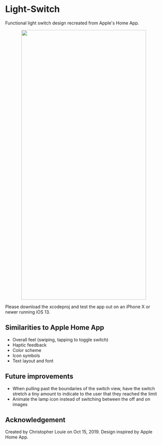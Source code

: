 # Light-Switch
Functional light switch design recreated from Apple's Home App.

<p align="center">
  <img width="400" height="867" src="https://user-images.githubusercontent.com/49666373/66895005-cc7c4900-efbf-11e9-95b2-ca7584b7bf46.gif">
</p>


Please download the xcodeproj and test the app out on an iPhone X or newer running iOS 13.

## Similarities to Apple Home App
- Overall feel (swiping, tapping to toggle switch)
- Haptic feedback
- Color scheme
- Icon symbols
- Text layout and font

## Future improvements
- When pulling past the boundaries of the switch view, have the switch stretch a tiny amount to indicate to the user that they reached the limit
- Animate the lamp icon instead of switching between the off and on images

## Acknowledgement
Created by Christopher Louie on Oct 15, 2019. Design inspired by Apple Home App.
